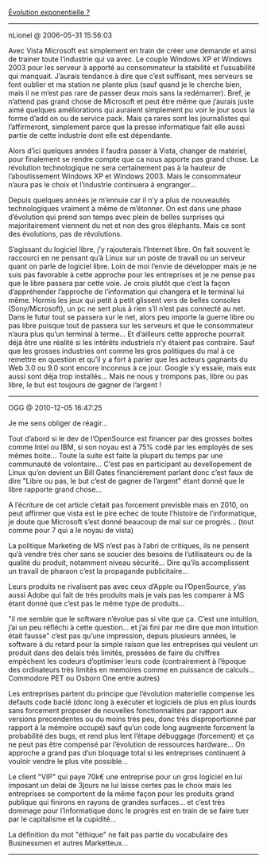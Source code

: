 [Évolution exponentielle ?](../../../2006/5/linformatique-suit-elle-une-volution-exponentielle.md)

---
nLionel @ 2006-05-31 15:56:03

Avec Vista Microsoft est simplement en train de créer une demande et ainsi de trainer toute l’industrie qui va avec. Le couple Windows XP et Windows 2003 pour les serveur à apporté au consommateur la stabilité et l’usuabilité qui manquait. J’aurais tendance à dire que c’est suffisant, mes serveurs se font oublier et ma station ne plante plus (sauf quand je le cherche bien, mais il ne m’est pas rare de passer deux mois sans la redémarrer). Bref, je n’attend pas grand chose de Microsoft et peut être même que j’aurais juste aimé quelques améliorations qui auraient simplement pu voir le jour sous la forme d’add on ou de service pack. Mais ça rares sont les journalistes qui l’affirmeront, simplement parce que la presse informatique fait elle aussi partie de cette industrie dont elle est dépendante.

Alors d’ici quelques années il faudra passer à Vista, changer de matériel, pour finalement se rendre compte que ca nous apporte pas grand chose. La révolution technologique ne sera certainement pas à la hauteur de l’aboutissement Windows XP et Windows 2003. Mais le consommateur n’aura pas le choix et l’industrie continuera à engranger...

Depuis quelques années je m’ennuie car il n’y a plus de nouveautés technologiques vraiment à même de m’étonner. On est dans une phase d’évolution qui prend son temps avec plein de belles surprises qui majoritairement viennent du net et non des gros éléphants. Mais ce sont des évolutions, pas de révolutions.

S’agissant du logiciel libre, j’y rajouterais l’Internet libre. On fait souvent le raccourci en ne pensant qu’à Linux sur un poste de travail ou un serveur quant on parle de logiciel libre. Loin de moi l’envie de développer mais je ne suis pas favorable à cette approche pour les entreprises et je ne pense pas que le libre passera par cette voie. Je crois plutôt que c’est la façon d’appréhender l’approche de l’information qui changera et le terminal lui même. Hormis les jeux qui petit à petit glissent vers de belles consoles (Sony/Microsoft), un pc ne sert plus à rien s’il n’est pas connecté au net. Dans le futur tout se passera sur le net, alors peu importe la guerre libre ou pas libre puisque tout de passera sur les serveurs et que le consommateur n’aura plus qu’un terminal à terme... Et d’ailleurs cette approche pourrait déjà être une réalité si les intérêts industriels n’y étaient pas contraire. Sauf que les grosses industries ont comme les gros politiques du mal à ce remettre en question et qu’il y a fort à parier que les acteurs gagnants du Web 3.0 ou 9.0 sont encore inconnus à ce jour. Google s’y essaie, mais eux aussi sont déja trop installés... Mais ne nous y trompons pas, libre ou pas libre, le but est toujours de gagner de l’argent !

---

OGG @ 2010-12-05 16:47:25

Je me sens obliger de réagir...

Tout d’abord si le dev de l’OpenSource est financer par des grosses boites comme Intel ou IBM, si son noyau est à 75% codé par les employés de ses mêmes boite... Toute la suite est faite la plupart du temps par une communauté de volontaire... C’est pas en participant au devellopement de Linux qu’on devient un Bill Gates financièrement parlant donc c’est faux de dire "Libre ou pas, le but c’est de gagner de l’argent" étant donné que le libre rapporte grand chose...

A l’écriture de cet article c’etait pas forcement previsble mais en 2010, on peut affirmer que vista est le pire echec de toute l’histoire de l’informatique, je doute que Microsoft s’est donné beaucoup de mal sur ce progrès... (tout comme pour 7 qui a le noyau de vista)

La politique Marketing de MS n’est pas à l’abri de critiques, ils ne pensent qu’à vendre très cher sans se soucier des besoins de l’utilisateurs ou de la qualité du produit, notamment niveau sécurité... Dire qu’ils accomplissent un travail de pharaon c’est la propagande publicitaire...

Leurs produits ne rivalisent pas avec ceux d’Apple ou l’OpenSource, y’as aussi Adobe qui fait de très produits mais je vais pas les comparer à MS étant donné que c’est pas le même type de produits...

"il me semble que le software n’évolue pas si vite que ça. C’est une intuition, j’ai un peu réfléchi à cette question… et j’ai fini par me dire que mon intuition était fausse" c’est pas qu’une impression, depuis plusieurs années, le software à du retard pour la simple raison que les entreprises qui veulent un produit dans des delais très limités, pressées de faire du chiffres empèchent les codeurs d’optimiser leurs code (contrairement à l’époque des ordinateurs très limités en memoires comme en puissance de calculs... Commodore PET ou Osborn One entre autres)

Les entreprises partent du principe que l’évolution materielle compense les defauts code baclé (donc long à exécuter et logiciels de plus en plus lourds sans forcement proposer de nouvelles fonctionnalités par rapport aux versions precendentes ou du moins très peu, donc très disproportionné par rapport à la mémoire occupé) sauf qu’un code long augmente forcement la probabilité des bugs, et rend plus lent l’étape débuggage (forcement) et ça ne peut pas être compensé par l’évolution de ressources hardware... On approche a grand pas d’un bloquage total si les entreprises continuent à vouloir vendre le plus vite possible...

Le client "VIP" qui paye 70k€ une entreprise pour un gros logiciel en lui imposant un delai de 3jours ne lui laisse certes pas le choix mais les entreprises se comportent de la même façon pour les produits grand publique qui finirons en rayons de grandes surfaces... et c’est très dommage pour l’informatique donc le progrès est en train de se faire tuer par le capitalisme et la cupidité...

La définition du mot "éthique" ne fait pas partie du vocabulaire des Businessmen et autres Marketteux...

---

